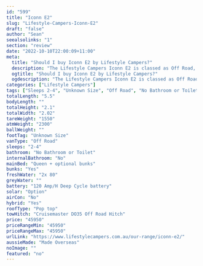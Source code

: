 ```yaml
---
id: "599"
title: "Iconn E2"
slug: "Lifestyle-Campers-Iconn-E2"
draft: "false"
author: "Sean"
seealsolinks: "1"
section: "review"
date: "2022-10-10T22:00:09+11:00"
meta:
  title: "Should I buy Iconn E2 by Lifestyle Campers?"
  description: "The Lifestyle Campers Iconn E2 is classed as Off Road, and sleeps 2-4 people. It is Made Overseas and comes in at Unknown Size. It generally has No Bathroom or Toilet."
  ogtitle: "Should I buy Iconn E2 by Lifestyle Campers?"
  ogdescription: "The Lifestyle Campers Iconn E2 is classed as Off Road, and sleeps 2-4 people. It is Made Overseas and comes in at Unknown Size. It generally has No Bathroom or Toilet."
categories: ["Lifestyle Campers"]
tags: ["Sleeps 2-4", "Unknown Size", "Off Road", "No Bathroom or Toilet", "Pop top", "Under 50k", "Made Overseas"]
totalLength: "5.5"
bodyLength: ""
totalHeight: "2.1"
totalWidth: "2.02"
tareWeight: "1550"
atmWeight: "2300"
ballWeight: ""
footTag: "Unknown Size"
vanType: "Off Road"
sleeps: "2-4"
bathroom: "No Bathroom or Toilet"
internalBathroom: "No"
mainBed: "Queen + optional bunks"
bunks: "Yes"
freshWater: "2x 80"
greyWater: ""
battery: "120 Amp/H Deep Cycle battery"
solar: "Option"
airCon: "No"
hybrid: "Yes"
roofType: "Pop top"
towHitch: "Cruisemaster DO35 Off Road Hitch"
price: "45950"
priceRangeMin: "45950"
priceRangeMax: "45950"
urlLink: "https://www.lifestylecampers.com.au/our-range/iconn-e2/"
aussieMade: "Made Overseas"
noImage: ""
featured: "no"
---
```

